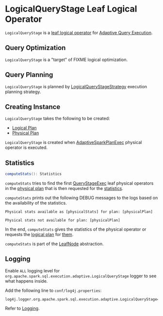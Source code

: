 # LogicalQueryStage Leaf Logical Operator

`LogicalQueryStage` is a [leaf logical operator](../logical-operators/LeafNode.md) for [Adaptive Query Execution](../adaptive-query-execution/index.md).

## Query Optimization

`LogicalQueryStage` is a "target" of FIXME logical optimization.

## Query Planning

`LogicalQueryStage` is planned by [LogicalQueryStageStrategy](../execution-planning-strategies/LogicalQueryStageStrategy.md) execution planning strategy.

## Creating Instance

`LogicalQueryStage` takes the following to be created:

* <span id="logicalPlan"> [Logical Plan](../logical-operators/LogicalPlan.md)
* <span id="physicalPlan"> [Physical Plan](../physical-operators/SparkPlan.md)

`LogicalQueryStage` is created when [AdaptiveSparkPlanExec](../adaptive-query-execution/AdaptiveSparkPlanExec.md) physical operator is executed.

## <span id="computeStats"> Statistics

```scala
computeStats(): Statistics
```

`computeStats` tries to find the first [QueryStageExec](../adaptive-query-execution/QueryStageExec.md) leaf physical operators in the [physical plan](#physicalPlan) that is then requested for the [statistics](../adaptive-query-execution/QueryStageExec.md#computeStats).

`computeStats` prints out the following DEBUG messages to the logs based on the availability of the statistics.

```text
Physical stats available as [physicalStats] for plan: [physicalPlan]
```

```text
Physical stats not available for plan: [physicalPlan]
```

In the end, `computeStats` gives the statistics of the physical operator or requests the [logical plan](#logicalPlan) for [them](../logical-operators/LogicalPlanStats.md#stats).

`computeStats` is part of the [LeafNode](../logical-operators/LeafNode.md#computeStats) abstraction.

## Logging

Enable `ALL` logging level for `org.apache.spark.sql.execution.adaptive.LogicalQueryStage` logger to see what happens inside.

Add the following line to `conf/log4j.properties`:

```text
log4j.logger.org.apache.spark.sql.execution.adaptive.LogicalQueryStage=ALL
```

Refer to [Logging](../spark-logging.md).
